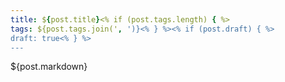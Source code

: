 ```yaml
---
title: ${post.title}<% if (post.tags.length) { %>
tags: ${post.tags.join(', ')}<% } %><% if (post.draft) { %>
draft: true<% } %>
---
```


${post.markdown}
